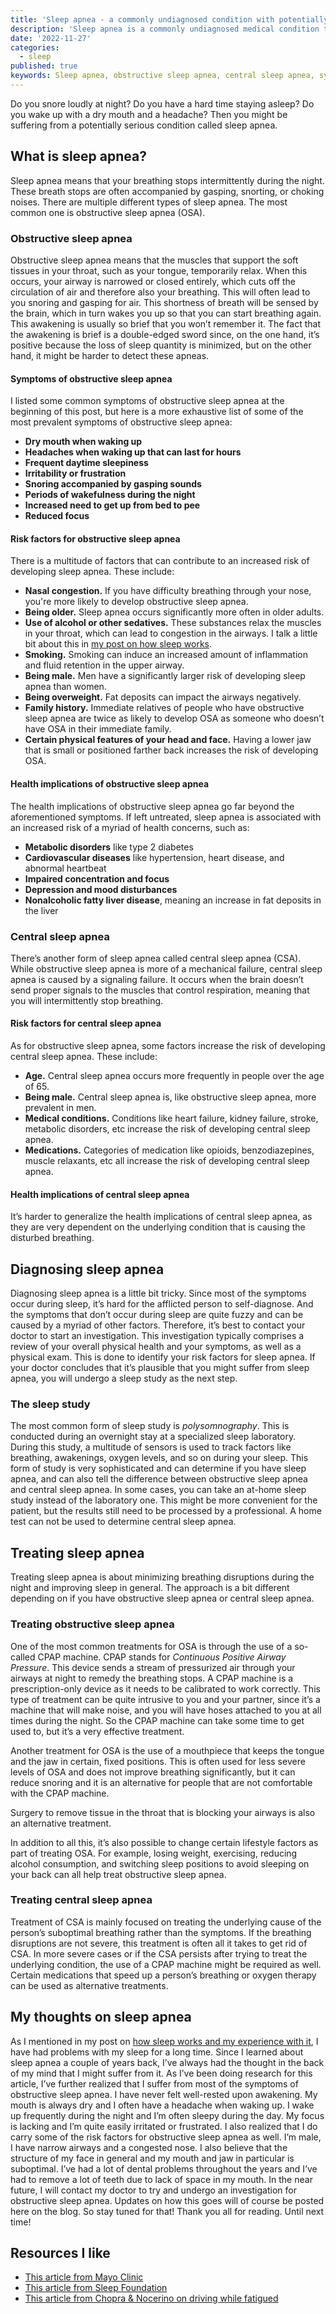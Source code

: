 ```yaml
---
title: 'Sleep apnea - a commonly undiagnosed condition with potentially serious complications'
description: 'Sleep apnea is a commonly undiagnosed medical condition that intermittently stops your breathing at night and can be a cause of a myriad of health complications.'
date: '2022-11-27'
categories:
  - sleep
published: true
keywords: Sleep apnea, obstructive sleep apnea, central sleep apnea, symptoms, risk factors, health implications, diagnosis, polysomnography, CPAP machine, mouthpiece, surgery, lifestyle changes, treatment, underlying conditions, breathing disruptions, snoring, gasping, choking, intermittent breathing, dry mouth, headaches, daytime sleepiness, irritability, focus, nasal congestion, alcohol, smoking, age, gender, obesity, family history, physical features, metabolic disorders, cardiovascular diseases, depression, mood disturbances, nonalcoholic fatty liver disease, muscle relaxants, opioids, benzodiazepines, obstructed airways, continuous positive airway pressure, sleep study, at-home sleep study, signaling failure, tongue, jaw, dental problems.
---
```


Do you snore loudly at night? Do you have a hard time staying asleep? Do you wake up with a dry mouth and a headache? Then you might be suffering from a potentially serious condition called sleep apnea.

## What is sleep apnea?

Sleep apnea means that your breathing stops intermittently during the night. These breath stops are often accompanied by gasping, snorting, or choking noises. There are multiple different types of sleep apnea. The most common one is obstructive sleep apnea (OSA).

### Obstructive sleep apnea

Obstructive sleep apnea means that the muscles that support the soft tissues in your throat, such as your tongue, temporarily relax. When this occurs, your airway is narrowed or closed entirely, which cuts off the circulation of air and therefore also your breathing. This will often lead to you snoring and gasping for air. This shortness of breath will be sensed by the brain, which in turn wakes you up so that you can start breathing again. This awakening is usually so brief that you won’t remember it. The fact that the awakening is brief is a double-edged sword since, on the one hand, it’s positive because the loss of sleep quantity is minimized, but on the other hand, it might be harder to detect these apneas.

#### Symptoms of obstructive sleep apnea

I listed some common symptoms of obstructive sleep apnea at the beginning of this post, but here is a more exhaustive list of some of the most prevalent symptoms of obstructive sleep apnea:

- **Dry mouth when waking up**
- **Headaches when waking up that can last for hours**
- **Frequent daytime sleepiness**
- **Irritability or frustration**
- **Snoring accompanied by gasping sounds**
- **Periods of wakefulness during the night**
- **Increased need to get up from bed to pee**
- **Reduced focus**

#### Risk factors for obstructive sleep apnea

There is a multitude of factors that can contribute to an increased risk of developing sleep apnea. These include:

- **Nasal congestion.** If you have difficulty breathing through your nose, you're more likely to develop obstructive sleep apnea.
- **Being older.** Sleep apnea occurs significantly more often in older adults.
- **Use of alcohol or other sedatives.** These substances relax the muscles in your throat, which can lead to congestion in the airways. I talk a little bit about this in [my post on how sleep works](/posts/how-sleep-works).
- **Smoking.** Smoking can induce an increased amount of inflammation and fluid retention in the upper airway.
- **Being male.** Men have a significantly larger risk of developing sleep apnea than women.
- **Being overweight.** Fat deposits can impact the airways negatively.
- **Family history.** Immediate relatives of people who have obstructive sleep apnea are twice as likely to develop OSA as someone who doesn’t have OSA in their immediate family.
- **Certain physical features of your head and face.** Having a lower jaw that is small or positioned farther back increases the risk of developing OSA.

#### Health implications of obstructive sleep apnea

The health implications of obstructive sleep apnea go far beyond the aforementioned symptoms. If left untreated, sleep apnea is associated with an increased risk of a myriad of health concerns, such as:

- **Metabolic disorders** like type 2 diabetes
- **Cardiovascular diseases** like hypertension, heart disease, and abnormal heartbeat
- **Impaired concentration and focus**
- **Depression and mood disturbances**
- **Nonalcoholic fatty liver disease**, meaning an increase in fat deposits in the liver

### Central sleep apnea

There’s another form of sleep apnea called central sleep apnea (CSA). While obstructive sleep apnea is more of a mechanical failure, central sleep apnea is caused by a signaling failure. It occurs when the brain doesn’t send proper signals to the muscles that control respiration, meaning that you will intermittently stop breathing.

#### Risk factors for central sleep apnea

As for obstructive sleep apnea, some factors increase the risk of developing central sleep apnea. These include:

- **Age.** Central sleep apnea occurs more frequently in people over the age of 65.
- **Being male.** Central sleep apnea is, like obstructive sleep apnea, more prevalent in men.
- **Medical conditions.** Conditions like heart failure, kidney failure, stroke, metabolic disorders, etc increase the risk of developing central sleep apnea.
- **Medications.** Categories of medication like opioids, benzodiazepines, muscle relaxants, etc all increase the risk of developing central sleep apnea.

#### Health implications of central sleep apnea

It’s harder to generalize the health implications of central sleep apnea, as they are very dependent on the underlying condition that is causing the disturbed breathing.

## Diagnosing sleep apnea

Diagnosing sleep apnea is a little bit tricky. Since most of the symptoms occur during sleep, it’s hard for the afflicted person to self-diagnose. And the symptoms that don’t occur during sleep are quite fuzzy and can be caused by a myriad of other factors. Therefore, it’s best to contact your doctor to start an investigation. This investigation typically comprises a review of your overall physical health and your symptoms, as well as a physical exam. This is done to identify your risk factors for sleep apnea. If your doctor concludes that it’s plausible that you might suffer from sleep apnea, you will undergo a sleep study as the next step.

### The sleep study

The most common form of sleep study is _polysomnography_. This is conducted during an overnight stay at a specialized sleep laboratory. During this study, a multitude of sensors is used to track factors like breathing, awakenings, oxygen levels, and so on during your sleep. This form of study is very sophisticated and can determine if you have sleep apnea, and can also tell the difference between obstructive sleep apnea and central sleep apnea. In some cases, you can take an at-home sleep study instead of the laboratory one. This might be more convenient for the patient, but the results still need to be processed by a professional. A home test can not be used to determine central sleep apnea.

## Treating sleep apnea

Treating sleep apnea is about minimizing breathing disruptions during the night and improving sleep in general. The approach is a bit different depending on if you have obstructive sleep apnea or central sleep apnea.

### Treating obstructive sleep apnea

One of the most common treatments for OSA is through the use of a so-called CPAP machine. CPAP stands for _Continuous Positive Airway Pressure_. This device sends a stream of pressurized air through your airways at night to remedy the breathing stops. A CPAP machine is a prescription-only device as it needs to be calibrated to work correctly. This type of treatment can be quite intrusive to you and your partner, since it’s a machine that will make noise, and you will have hoses attached to you at all times during the night. So the CPAP machine can take some time to get used to, but it’s a very effective treatment.

Another treatment for OSA is the use of a mouthpiece that keeps the tongue and the jaw in certain, fixed positions. This is often used for less severe levels of OSA and does not improve breathing significantly, but it can reduce snoring and it is an alternative for people that are not comfortable with the CPAP machine.

Surgery to remove tissue in the throat that is blocking your airways is also an alternative treatment.

In addition to all this, it’s also possible to change certain lifestyle factors as part of treating OSA. For example, losing weight, exercising, reducing alcohol consumption, and switching sleep positions to avoid sleeping on your back can all help treat obstructive sleep apnea.

### Treating central sleep apnea

Treatment of CSA is mainly focused on treating the underlying cause of the person’s suboptimal breathing rather than the symptoms. If the breathing disruptions are not severe, this treatment is often all it takes to get rid of CSA. In more severe cases or if the CSA persists after trying to treat the underlying condition, the use of a CPAP machine might be required as well. Certain medications that speed up a person’s breathing or oxygen therapy can be used as alternative treatments.

## My thoughts on sleep apnea

As I mentioned in my post on [how sleep works and my experience with it](/posts/how-sleep-works), I have had problems with my sleep for a long time. Since I learned about sleep apnea a couple of years back, I’ve always had the thought in the back of my mind that I might suffer from it. As I’ve been doing research for this article, I’ve further realized that I suffer from most of the symptoms of obstructive sleep apnea. I have never felt well-rested upon awakening. My mouth is always dry and I often have a headache when waking up. I wake up frequently during the night and I’m often sleepy during the day. My focus is lacking and I’m quite easily irritated or frustrated. I also realized that I do carry some of the risk factors for obstructive sleep apnea as well. I’m male, I have narrow airways and a congested nose. I also believe that the structure of my face in general and my mouth and jaw in particular is suboptimal. I’ve had a lot of dental problems throughout the years and I’ve had to remove a lot of teeth due to lack of space in my mouth. In the near future, I will contact my doctor to try and undergo an investigation for obstructive sleep apnea. Updates on how this goes will of course be posted here on the blog. So stay tuned for that! Thank you all for reading. Until next time!

## Resources I like

- [This article from Mayo Clinic](https://www.mayoclinic.org/diseases-conditions/sleep-apnea/symptoms-causes/syc-20377631)
- [This article from Sleep Foundation](https://www.sleepfoundation.org/sleep-apnea)
- [This article from Chopra & Nocerino on driving while fatigued](https://www.chopranocerino.com/fatigued-driving-resource/)
